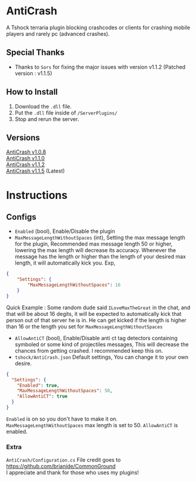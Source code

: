 # AntiCrash
A Tshock terraria plugin blocking crashcodes or clients for crashing mobile players and rarely pc (advanced crashes). 


## Special Thanks
* Thanks to `Sors` for fixing the major issues with version v1.1.2 (Patched version : v1.1.5)

## How to Install
1. Download the `.dll` file.
2. Put the `.dll` file inside of `/ServerPlugins/`
3. Stop and rerun the server.

## Versions
[AntiCrash v1.0.8](https://github.com/ItzMelton/AntiCrash/releases/tag/v1.0.8)    
[AntiCrash v1.1.0](https://github.com/ItzMelton/AntiCrash/releases/tag/v1.1.0)   
[AntiCrash v1.1.2](https://github.com/ItzMelton/AntiCrash/releases/tag/v1.1.2)           
[AntiCrash v1.1.5](https://github.com/ItzMelton/AntiCrash/releases/tag/v1.1.5) (Latest)

# Instructions
## Configs
- `Enabled` (bool), Enable/Disable the plugin
- `MaxMessageLengthWithoutSpaces` (int), Setting the max message length for the plugin, Recommended max message length 50 or higher, lowering the max length will decrease its accuracy. Whenever the message has the length or higher than the length of your desired max length, it will automatically kick you. Exp,
```json
{
    "Settings": {
        "MaxMessageLengthWithoutSpaces": 16
    }
}
```
Quick Example : Some random dude said `ILoveMaxTheGreat` in the chat, and that will be about 16 degits, it will be expected to automatically kick that person out of that server he is in. He can get kicked if the length is higher than 16 or the length you set for `MaxMessageLengthWithoutSpaces`
- `AllowAntiCT` (bool), Enable/Disable anti ct tag detectors containing symboled or some kind of projectiles messages, This will decrease the chances from getting crashed. I recommended keep this on.
- `tshock/AntiCrash.json` Default settings, You can change it to your own desire.
```json
{
  "Settings": {
    "Enabled": true,
    "MaxMessageLengthWithoutSpaces": 50,
    "AllowAntiCT": true
  }
}
```
`Enabled` is on so you don't have to make it on. `MaxMessageLengthWithoutSpaces` max length is set to 50. `AllowAntiCT` is enabled.

### Extra
`AntiCrash/Configuration.cs` File credit goes to https://github.com/brianide/CommonGround                         
I appreciate and thank for those who uses my plugins!
